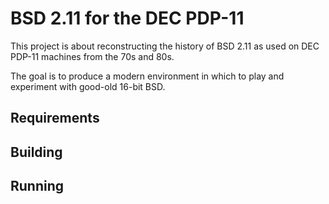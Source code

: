 # BSD 2.11 for the DEC PDP-11

This project is about reconstructing the history of BSD 2.11 as used on DEC PDP-11 machines from the 70s and 80s.

The goal is to produce a modern environment in which to play and experiment with good-old 16-bit BSD.

## Requirements

## Building

## Running


